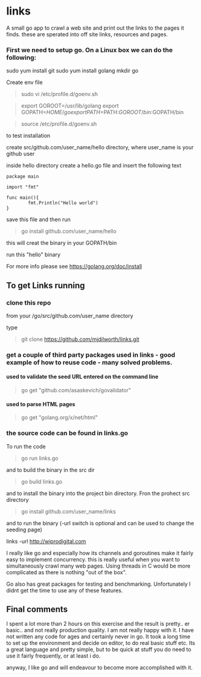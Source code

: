 # links
A small go app to crawl a web site and print out the links to the pages it finds. these are sperated into off site links, resources and pages.


### First we need to setup go.  On a Linux box we can do the following:

sudo yum install git
sudo yum install golang
mkdir go

Create env file
>sudo vi /etc/profile.d/goenv.sh

>export GOROOT=/usr/lib/golang
>export GOPATH=$HOME/go
>export PATH=$PATH:$GOROOT/bin:$GOPATH/bin

>source /etc/profile.d/goenv.sh

to test installation

create src/github.com/user_name/hello directory, where user_name is your github user

inside hello directory create a hello.go file and insert the following text

```
package main

import "fmt"

func main(){
        fmt.Println("Hello world")
}
```

save this file and then run 

>go install github.com/user_name/hello

this will creat the binary in your GOPATH/bin

run this "hello" binary

For more info please see https://golang.org/doc/install

## To get Links running
### clone this repo

from your /go/src/github.com/user_name directory

type

>git clone https://github.com/mjdilworth/links.git

### get a couple of third party packages used in links - good example of how to reuse code - many solved problems.
#### used to validate the seed URL entered on the command line
>go get "github.com/asaskevich/govalidator"
#### used to parse HTML pages
>go get "golang.org/x/net/html"

### the source code can be found in links.go
To run the code
>go run links.go

and to build the binary in the src dir
>go build links.go

and to install the binary into the project bin directory. Fron the prohect src directory
>go install github.com/user_name/links 

and to run the binary (-url switch is optional and can be used to change the seeding page)

links -url http://wiprodigital.com

I really like go and especially how its channels and goroutines make it fairly easy to implement concurrency. this is really useful when you want to simultaneously crawl many web pages.  Using threads in C would be more complicated as there is nothing "out of the box".

Go also has great packages for testing and benchmarking. Unfortunately I didnt get the time to use any of these features.

## Final comments
I spent a lot more than 2 hours on this exercise and the result is pretty.. er basic.. and not really production quality.  I am not really happy with it. I have not written any code for ages and certainly never in go. It took a long time to set up the environment and decide on editor, to do real basic stuff  etc. Its a great language and pretty simple, but to be quick at stuff you do need to use it fairly frequently, or at least i do.

anyway, I like go and will endeavour to become more accomplished with it.
